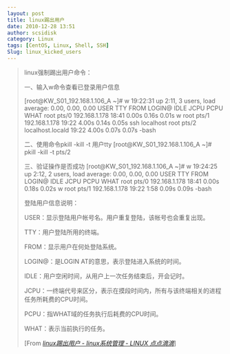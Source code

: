 ```yaml
---
layout: post
title: linux踢出用户
date: 2010-12-28 13:51
author: scsidisk
category: Linux
tags: [CentOS, Linux, Shell, SSH]
Slug: linux_kicked_users
---
```


> linux强制踢出用户命令：
>
> 一、输入w命令查看已登录用户信息
>
> [root@KW\_S01\_192.168.1.106\_A \~]\# w
>  19:22:31 up 2:11, 3 users, load average: 0.00, 0.00, 0.00
>  USER TTY FROM LOGIN@ IDLE JCPU PCPU WHAT
>  root pts/0 192.168.1.178 18:41 0.00s 0.16s 0.01s w
>  root pts/1 192.168.1.178 19:22 4.00s 0.14s 0.05s ssh localhost
>  root pts/2 localhost.locald 19:22 4.00s 0.07s 0.07s -bash
>
> 二、使用命令pkill -kill -t 用户tty
>  [root@KW\_S01\_192.168.1.106\_A \~]\# pkill -kill -t pts/2
>
> 三、验证操作是否成功
>  [root@KW\_S01\_192.168.1.106\_A \~]\# w
>  19:24:25 up 2:12, 2 users, load average: 0.00, 0.00, 0.00
>  USER TTY FROM LOGIN@ IDLE JCPU PCPU WHAT
>  root pts/0 192.168.1.178 18:41 0.00s 0.18s 0.02s w
>  root pts/1 192.168.1.178 19:22 1:58 0.09s 0.09s -bash
>
> 登陆用户信息说明：
>
> USER：显示登陆用户帐号名。用户重复登陆，该帐号也会重复出现。
>
> TTY：用户登陆所用的终端。
>
> FROM：显示用户在何处登陆系统。
>
> LOGIN@：是LOGIN AT的意思，表示登陆进入系统的时间。
>
> IDLE：用户空闲时间，从用户上一次任务结束后，开会记时。
>
> JCPU：一终端代号来区分，表示在摸段时间内，所有与该终端相关的进程任务所耗费的CPU时间。
>
> PCPU：指WHAT域的任务执行后耗费的CPU时间。
>
> WHAT：表示当前执行的任务。
>
> [From [<cite>linux踢出用户 - linux系统管理 - LINUX
> 点点滴滴</cite>](http://blog.chinaunix.net/u3/108043/showart_2121929.html)]

<div class="posttagsblock">
</div>

